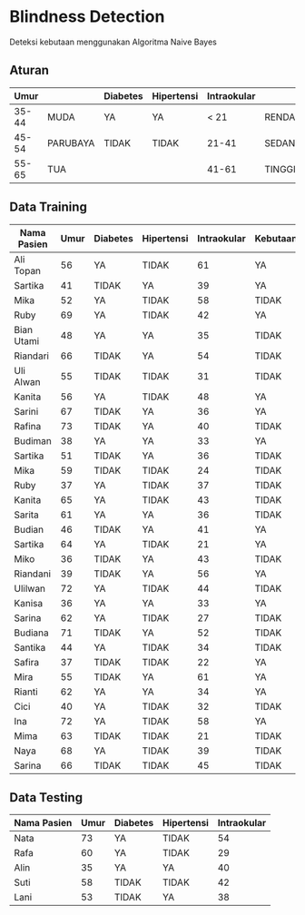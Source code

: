 # Blindness Detection

Deteksi kebutaan menggunakan Algoritma Naive Bayes

## Aturan
| Umur  |          | Diabetes | Hipertensi | Intraokular |        | 
|-------|----------|----------|------------|-------------|--------| 
| 35-44 | MUDA     | YA       | YA         | < 21        | RENDAH | 
| 45-54 | PARUBAYA | TIDAK    | TIDAK      | 21-41       | SEDANG | 
| 55-65 | TUA      |          |            | 41-61       | TINGGI | 


## Data Training
| Nama Pasien | Umur | Diabetes | Hipertensi | Intraokular | Kebutaan | 
|-------------|------|----------|------------|-------------|----------| 
| Ali Topan   | 56   | YA       | TIDAK      | 61          | YA       | 
| Sartika     | 41   | TIDAK    | YA         | 39          | YA       | 
| Mika        | 52   | YA       | TIDAK      | 58          | TIDAK    | 
| Ruby        | 69   | YA       | TIDAK      | 42          | YA       | 
| Bian Utami  | 48   | YA       | YA         | 35          | TIDAK    | 
| Riandari    | 66   | TIDAK    | YA         | 54          | TIDAK    | 
| Uli Alwan   | 55   | TIDAK    | TIDAK      | 31          | TIDAK    | 
| Kanita      | 56   | YA       | TIDAK      | 48          | YA       | 
| Sarini      | 67   | TIDAK    | YA         | 36          | YA       | 
| Rafina      | 73   | TIDAK    | YA         | 40          | TIDAK    | 
| Budiman     | 38   | YA       | YA         | 33          | YA       | 
| Sartika     | 51   | TIDAK    | YA         | 36          | TIDAK    | 
| Mika        | 59   | TIDAK    | TIDAK      | 24          | TIDAK    | 
| Ruby        | 37   | YA       | TIDAK      | 37          | TIDAK    | 
| Kanita      | 65   | YA       | TIDAK      | 43          | TIDAK    | 
| Sarita      | 61   | YA       | YA         | 36          | TIDAK    | 
| Budian      | 46   | TIDAK    | YA         | 41          | YA       | 
| Sartika     | 64   | YA       | TIDAK      | 21          | YA       | 
| Miko        | 36   | TIDAK    | YA         | 43          | TIDAK    | 
| Riandani    | 39   | TIDAK    | YA         | 56          | YA       | 
| Ulilwan     | 72   | YA       | TIDAK      | 44          | TIDAK    | 
| Kanisa      | 36   | YA       | YA         | 33          | YA       | 
| Sarina      | 62   | YA       | TIDAK      | 27          | TIDAK    | 
| Budiana     | 71   | TIDAK    | YA         | 52          | TIDAK    | 
| Santika     | 44   | YA       | TIDAK      | 34          | TIDAK    | 
| Safira      | 37   | TIDAK    | TIDAK      | 22          | YA       | 
| Mira        | 55   | TIDAK    | YA         | 61          | YA       | 
| Rianti      | 62   | YA       | YA         | 34          | YA       | 
| Cici        | 40   | YA       | TIDAK      | 32          | TIDAK    | 
| Ina         | 72   | YA       | TIDAK      | 58          | YA       | 
| Mima        | 63   | TIDAK    | TIDAK      | 21          | TIDAK    | 
| Naya        | 68   | YA       | TIDAK      | 39          | TIDAK    | 
| Sarina      | 66   | TIDAK    | TIDAK      | 45          | TIDAK    | 

## Data Testing
| Nama Pasien  | Umur | Diabetes | Hipertensi | Intraokular | 
|--------------|------|----------|------------|-------------| 
| Nata         | 73   | YA       | TIDAK      | 54          | 
| Rafa         | 60   | YA       | TIDAK      | 29          | 
| Alin         | 35   | YA       | YA         | 40          | 
| Suti         | 58   | TIDAK    | TIDAK      | 42          | 
| Lani         | 53   | TIDAK    | YA         | 38          | 
